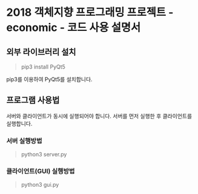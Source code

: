 # 2018 객체지향 프로그래밍 프로젝트 - economic - 코드 사용 설명서

## 외부 라이브러리 설치
 > pip3 install PyQt5

pip3를 이용하여 PyQt5를 설치합니다.

## 프로그램 사용법
서버와 클라이언트가 동시에 실행되어야 합니다. 서버를 먼저 실행한 후 클라이언트를 실행합니다.
### 서버 실행방법
 > python3 server.py
### 클라이언트(GUI) 실행방법
 > python3 gui.py
